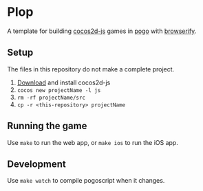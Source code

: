 # Plop

A template for building [cocos2d-js](https://github.com/cocos2d/cocos2d-js)
games in [pogo](https://github.com/featurist/pogoscript) with
[browserify](https://github.com/substack/browserify).

## Setup

The files in this repository do not make a complete project.

1. [Download](http://www.cocos2d-x.org/download) and install cocos2d-js
2. `cocos new projectName -l js`
3. `rm -rf projectName/src`
4. `cp -r <this-repository> projectName`

## Running the game

Use `make` to run the web app, or `make ios` to run the iOS app.

## Development

Use `make watch` to compile pogoscript when it changes.
